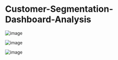 # Customer-Segmentation-Dashboard-Analysis

![image](https://github.com/user-attachments/assets/863f3948-65fc-421e-9832-1b6be671a42a)

![image](https://github.com/user-attachments/assets/aa612b33-fbef-49a1-9611-90dcaabc600e)

![image](https://github.com/user-attachments/assets/52608f43-5855-4024-9417-ca6c6e1333e9)

